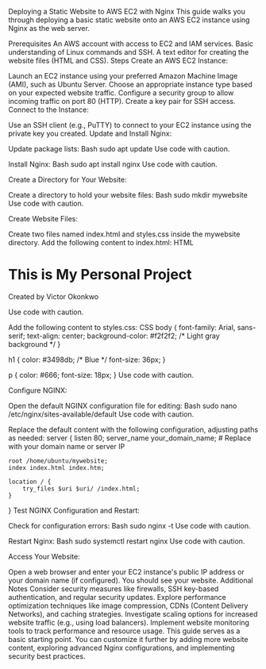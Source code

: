 Deploying a Static Website to AWS EC2 with Nginx
This guide walks you through deploying a basic static website onto an AWS EC2 instance using Nginx as the web server.

Prerequisites
An AWS account with access to EC2 and IAM services.
Basic understanding of Linux commands and SSH.
A text editor for creating the website files (HTML and CSS).
Steps
Create an AWS EC2 Instance:

Launch an EC2 instance using your preferred Amazon Machine Image (AMI), such as Ubuntu Server.
Choose an appropriate instance type based on your expected website traffic.
Configure a security group to allow incoming traffic on port 80 (HTTP).
Create a key pair for SSH access.
Connect to the Instance:

Use an SSH client (e.g., PuTTY) to connect to your EC2 instance using the private key you created.
Update and Install Nginx:

Update package lists:
Bash
sudo apt update
Use code with caution.

Install Nginx:
Bash
sudo apt install nginx
Use code with caution.

Create a Directory for Your Website:

Create a directory to hold your website files:
Bash
sudo mkdir mywebsite
Use code with caution.

Create Website Files:

Create two files named index.html and styles.css inside the mywebsite directory.
Add the following content to index.html:
HTML
<!DOCTYPE html>
<html>
<head>
    <title>My Personal Project</title>
    <link rel="stylesheet" href="styles.css">
</head>
<body>
    <h1>This is My Personal Project</h1>
    <p>Created by Victor Okonkwo</p>
</body>
</html>
Use code with caution.

Add the following content to styles.css:
CSS
body {
    font-family: Arial, sans-serif;
    text-align: center;
    background-color: #f2f2f2; /* Light gray background */
}

h1 {
    color: #3498db; /* Blue */
    font-size: 36px;
}

p {
    color: #666;
    font-size: 18px;
}
Use code with caution.

Configure NGINX:

Open the default NGINX configuration file for editing:
Bash
sudo nano /etc/nginx/sites-available/default
Use code with caution.

Replace the default content with the following configuration, adjusting paths as needed:
server {
    listen 80;
    server_name your_domain_name; # Replace with your domain name or server IP

    root /home/ubuntu/mywebsite;
    index index.html index.htm;

    location / {
        try_files $uri $uri/ /index.html;
    }
}
Test NGINX Configuration and Restart:

Check for configuration errors:
Bash
sudo nginx -t
Use code with caution.

Restart Nginx:
Bash
sudo systemctl restart nginx
Use code with caution.

Access Your Website:

Open a web browser and enter your EC2 instance's public IP address or your domain name (if configured). You should see your website.
Additional Notes
Consider security measures like firewalls, SSH key-based authentication, and regular security updates.
Explore performance optimization techniques like image compression, CDNs (Content Delivery Networks), and caching strategies.
Investigate scaling options for increased website traffic (e.g., using load balancers).
Implement website monitoring tools to track performance and resource usage.
This guide serves as a basic starting point. You can customize it further by adding more website content, exploring advanced Nginx configurations, and implementing security best practices.







